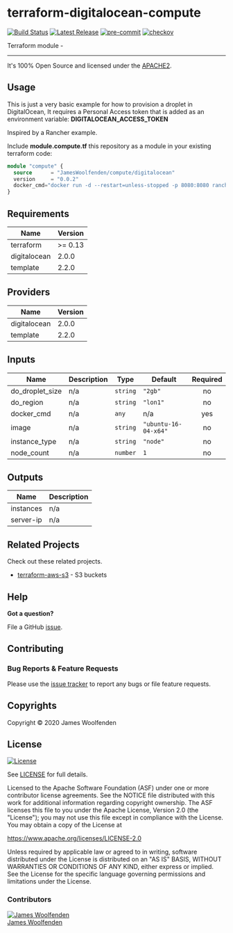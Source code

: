 # terraform-digitalocean-compute

[![Build Status](https://github.com/JamesWoolfenden/terraform-digitalocean-compute/workflows/Verify%20and%20Bump/badge.svg?branch=master)](https://github.com/JamesWoolfenden/terraform-digitalocean-compute)
[![Latest Release](https://img.shields.io/github/release/JamesWoolfenden/terraform-digitalocean-compute.svg)](https://github.com/JamesWoolfenden/terraform-digitalocean-compute/releases/latest)
[![pre-commit](https://img.shields.io/badge/pre--commit-enabled-brightgreen?logo=pre-commit&logoColor=white)](https://github.com/pre-commit/pre-commit)
[![checkov](https://img.shields.io/badge/checkov-verified-brightgreen)](https://www.checkov.io/)

Terraform module -

---

It's 100% Open Source and licensed under the [APACHE2](LICENSE).

## Usage

This is just a very basic example for how to provision a droplet in DigitalOcean, It requires a Personal Access token that is added as an environment variable:
**DIGITALOCEAN_ACCESS_TOKEN**

Inspired by a Rancher example.

Include **module.compute.tf** this repository as a module in your existing terraform code:

```terraform
module "compute" {
  source      = "JamesWoolfenden/compute/digitalocean"
  version     = "0.0.2"
  docker_cmd="docker run -d --restart=unless-stopped -p 8080:8080 rancher/server:${var.rancher_version_tag}"
}
```

<!-- BEGINNING OF PRE-COMMIT-TERRAFORM DOCS HOOK -->
## Requirements

| Name | Version |
|------|---------|
| terraform | >= 0.13 |
| digitalocean | 2.0.0 |
| template | 2.2.0 |

## Providers

| Name | Version |
|------|---------|
| digitalocean | 2.0.0 |
| template | 2.2.0 |

## Inputs

| Name | Description | Type | Default | Required |
|------|-------------|------|---------|:--------:|
| do\_droplet\_size | n/a | `string` | `"2gb"` | no |
| do\_region | n/a | `string` | `"lon1"` | no |
| docker\_cmd | n/a | `any` | n/a | yes |
| image | n/a | `string` | `"ubuntu-16-04-x64"` | no |
| instance\_type | n/a | `string` | `"node"` | no |
| node\_count | n/a | `number` | `1` | no |

## Outputs

| Name | Description |
|------|-------------|
| instances | n/a |
| server-ip | n/a |

<!-- END OF PRE-COMMIT-TERRAFORM DOCS HOOK -->

## Related Projects

Check out these related projects.

- [terraform-aws-s3](https://github.com/jameswoolfenden/terraform-aws-s3) - S3 buckets

## Help

**Got a question?**

File a GitHub [issue](https://github.com/JamesWoolfenden/terraform-digitalocean-compute/issues).

## Contributing

### Bug Reports & Feature Requests

Please use the [issue tracker](https://github.com/JamesWoolfenden/terraform-digitalocean-compute/issues) to report any bugs or file feature requests.

## Copyrights

Copyright © 2020 James Woolfenden

## License

[![License](https://img.shields.io/badge/License-Apache%202.0-blue.svg)](https://opensource.org/licenses/Apache-2.0)

See [LICENSE](LICENSE) for full details.

Licensed to the Apache Software Foundation (ASF) under one
or more contributor license agreements. See the NOTICE file
distributed with this work for additional information
regarding copyright ownership. The ASF licenses this file
to you under the Apache License, Version 2.0 (the
"License"); you may not use this file except in compliance
with the License. You may obtain a copy of the License at

<https://www.apache.org/licenses/LICENSE-2.0>

Unless required by applicable law or agreed to in writing,
software distributed under the License is distributed on an
"AS IS" BASIS, WITHOUT WARRANTIES OR CONDITIONS OF ANY
KIND, either express or implied. See the License for the
specific language governing permissions and limitations
under the License.

### Contributors

[![James Woolfenden][jameswoolfenden_avatar]][jameswoolfenden_homepage]<br/>[James Woolfenden][jameswoolfenden_homepage]

[jameswoolfenden_homepage]: https://github.com/jameswoolfenden
[jameswoolfenden_avatar]: https://github.com/jameswoolfenden.png?size=150
[github]: https://github.com/jameswoolfenden
[linkedin]: https://www.linkedin.com/in/jameswoolfenden/
[twitter]: https://twitter.com/JimWoolfenden
[share_twitter]: https://twitter.com/intent/tweet/?text=terraform-digitalocean-compute&url=https://github.com/JamesWoolfenden/terraform-digitalocean-compute
[share_linkedin]: https://www.linkedin.com/shareArticle?mini=true&title=terraform-digitalocean-compute&url=https://github.com/JamesWoolfenden/terraform-digitalocean-compute
[share_reddit]: https://reddit.com/submit/?url=https://github.com/JamesWoolfenden/terraform-digitalocean-compute
[share_facebook]: https://facebook.com/sharer/sharer.php?u=https://github.com/JamesWoolfenden/terraform-digitalocean-compute
[share_email]: mailto:?subject=terraform-digitalocean-compute&body=https://github.com/JamesWoolfenden/terraform-digitalocean-compute
